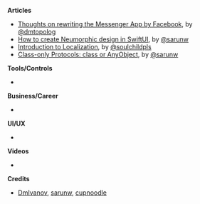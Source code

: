 
**Articles**

* [Thoughts on rewriting the Messenger App by Facebook](https://dmtopolog.com/fb-rewriting-messenger/), by [@dmtopolog](https://twitter.com/dmtopolog)
* [How to create Neumorphic design in SwiftUI](https://sarunw.com/posts/how-to-create-neomorphism-design-in-swiftui/), by [@sarunw](https://twitter.com/sarunw)
* [Introduction to Localization](https://fluffy.es/introduction-to-localization/), by [@soulchildpls](https://twitter.com/soulchildpls)
* [Class-only Protocols: class or AnyObject](https://sarunw.com/tips/class-only-protocols-class-or-anyobject/), by [@sarunw](https://twitter.com/sarunw)

**Tools/Controls**

*

**Business/Career**

*

**UI/UX**

*

**Videos**

*

**Credits**

* [DmIvanov](https://github.com/DmIvanov), [sarunw](https://github.com/sarunw), [cupnoodle](https://github.com/cupnoodle)
